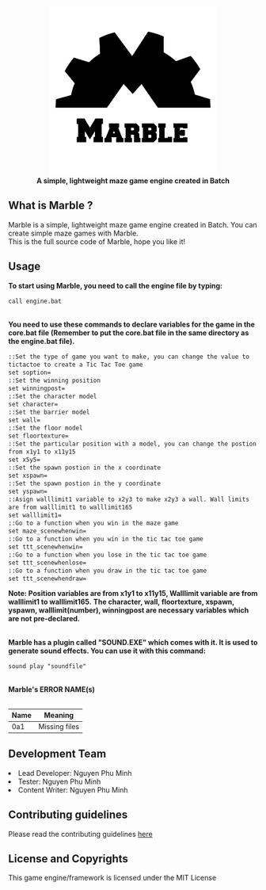 <div align="center">
    <img src="Resources/Branding/logo.png">
    <div><b>A simple, lightweight maze game engine created in Batch</b></div>
</div>

## What is Marble ?
Marble is a simple, lightweight maze game engine created in Batch. You can create simple maze games with Marble.
<br/>
This is the full source code of Marble, hope you like it!

## Usage
<b>To start using Marble, you need to call the engine file by typing:</b>

    call engine.bat

<br/>
<b>You need to use these commands to declare variables for the game in the core.bat file (Remember to put the core.bat file in the same directory as the engine.bat file).</b>
<br/>

    ::Set the type of game you want to make, you can change the value to tictactoe to create a Tic Tac Toe game
    set soption=
    ::Set the winning position
    set winningpost=
    ::Set the character model  
    set character=
    ::Set the barrier model
    set wall=
    ::Set the floor model
    set floortexture=
    ::Set the particular position with a model, you can change the postion from x1y1 to x11y15
    set x5y5=
    ::Set the spawn postion in the x coordinate
    set xspawn=
    ::Set the spawn postion in the y coordinate
    set yspawn=
    ::Asign walllimit1 variable to x2y3 to make x2y3 a wall. Wall limits are from walllimit1 to walllimit165
    set walllimit1=
    ::Go to a function when you win in the maze game
    set maze_scenewhenwin=
    ::Go to a function when you win in the tic tac toe game
    set ttt_scenewhenwin=
    ::Go to a function when you lose in the tic tac toe game
    set ttt_scenewhenlose=
    ::Go to a function when you draw in the tic tac toe game
    set ttt_scenewhendraw=

<b>Note: Position variables are from x1y1 to x11y15, Walllimit variable are from walllimit1 to walllimit165.</b>
<b>The character, wall, floortexture, xspawn, yspawn, walllimit(number), winningpost are necessary variables which are not pre-declared.</b> 

<br/>
<b>Marble has a plugin called "SOUND.EXE" which comes with it. It is used to generate sound effects. You can use it with this command:</b>

    sound play "soundfile"

<br/>
<b>Marble's ERROR NAME(s)</b>
    
<br/>
<br/>
    
|  Name   |   Meaning          |
| ------- | ------------------ |
|  0a1    | Missing files      |


## Development Team
<li>Lead Developer: Nguyen Phu Minh</li>
<li>Tester: Nguyen Phu Minh</li>
<li>Content Writer: Nguyen Phu Minh</li>

## Contributing guidelines
Please read the contributing guidelines <a href="https://github.com/nguyenphuminh/Marble-Engine/tree/master/.github/CONTRIBUTING.md">here</a>

## License and Copyrights
This game engine/framework is licensed under the MIT License
